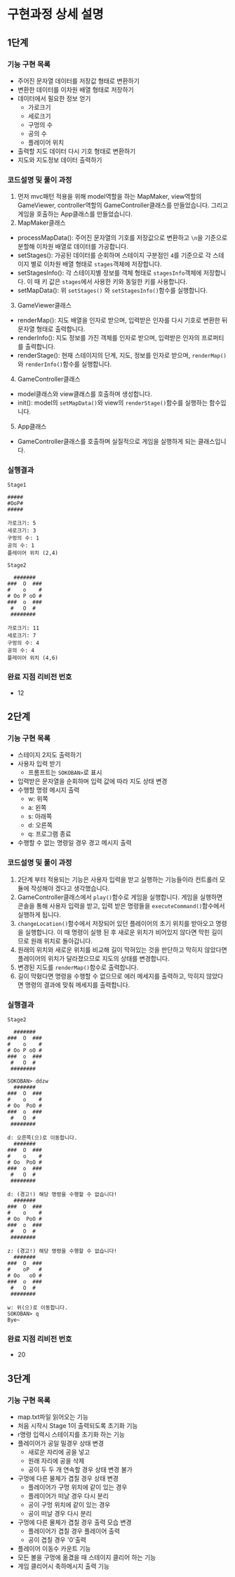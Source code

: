 # 구현과정 상세 설명

## 1단계
### 기능 구현 목록
- 주어진 문자열 데이터를 저장값 형태로 변환하기
- 변환한 데이터를 이차원 배열 형태로 저장하기
- 데이터에서 필요한 정보 얻기
  - 가로크기
  - 세로크기
  - 구멍의 수
  - 공의 수
  - 플레이어 위치
- 출력할 지도 데이터 다시 기호 형태로 변환하기
- 지도와 지도정보 데이터 출력하기
### 코드설명 및 풀이 과정
1. 먼저 mvc패턴 적용을 위해 model역할을 하는 MapMaker, view역할의 GameViewer, controller역할의 GameController클래스를 만들었습니다. 그리고 게임을 호출하는 App클래스를 만들었습니다.
2. MapMaker클래스
  - processMapData(): 주어진 문자열의 기호를 저장값으로 변환하고 `\n`을 기준으로 분할해 이차원 배열로 데이터를 가공합니다.
  - setStages(): 가공된 데이터를 순회하며 스테이지 구분점인 `4`를 기준으로 각 스테이지 별로 이차원 배열 형태로 `stages`객체에 저장합니다.
  - setStagesInfo(): 각 스테이지별 정보를 객체 형태로 `stagesInfo`객체에 저장합니다. 이 때 키 값은 `stages`에서 사용한 키와 동일한 키를 사용합니다.
  - setMapData(): 위 `setStages()` 와 `setStagesInfo()`함수를 실행합니다.
3. GameViewer클래스
  - renderMap(): 지도 배열을 인자로 받으며, 입력받은 인자를 다시 기호로 변환한 뒤 문자열 형태로 출력합니다.
  - renderInfo(): 지도 정보를 가진 객체를 인자로 받으며, 입력받은 인자의 프로퍼티를 출력합니다.
  - renderStage(): 현재 스테이지의 단계, 지도, 정보를 인자로 받으며, `renderMap()` 와 `renderInfo()`함수를 실행합니다.
4. GameController클래스
  - model클래스와 view클래스를 호출하며 생성합니다. 
  - init(): model의 `setMapData()`와 view의 `renderStage()`함수를 실행하는 함수입니다.
5. App클래스
  - GameController클래스를 호출하며 실질적으로 게임을 실행하게 되는 클래스입니다.
### 실행결과
```
Stage1

#####
#OoP#
#####

가로크기: 5
세로크기: 3
구멍의 수: 1
공의 수: 1
플레이어 위치 (2,4)

Stage2

  #######
###  O  ###
#    o    #
# Oo P oO #
###  o  ###
 #   O  #
 ########

가로크기: 11
세로크기: 7
구멍의 수: 4
공의 수: 4
플레이어 위치 (4,6)
```
### 완료 지점 리비전 번호
- 12
## 2단계
### 기능 구현 목록
- 스테이지 2지도 출력하기
- 사용자 입력 받기
  - 프롬프트는 `SOKOBAN>`로 표시
- 입력받은 문자열을 순회하며 입력 값에 따라 지도 상태 변경
- 수행할 명령 메시지 출력
  - w: 위쪽
  - a: 왼쪽
  - s: 아래쪽
  - d: 오른쪽
  - q: 프로그램 종료
- 수행할 수 없는 명령일 경우 경고 메시지 출력
### 코드설명 및 풀이 과정
1. 2단계 부터 적용되는 기능은 사용자 입력을 받고 실행하는 기능들이라 컨트롤러 모듈에 작성해야 겠다고 생각했습니다.
2. GameController클래스에서 `play()`함수로 게임을 실행합니다. 게임을 실행하면 콘솔을 통해 사용자 입력을 받고, 입력 받은 명령들을 `executeCommand()`함수에서 실행하게 됩니다.
3. `changeLocation()`함수에서 저장되어 있던 플레이어의 초기 위치를 받아오고 명령을 실행합니다. 이 때 명령이 실행 된 후 새로운 위치가 비어있지 않다면 막힌 길이므로 원래 위치로 돌아갑니다.
4. 원래의 위치와 새로운 위치를 비교해 길이 막혀있는 것을 판단하고 막히지 않았다면 플레이어의 위치가 달라졌으므로 지도의 상태를 변경합니다.
5. 변경된 지도를 `renderMap()`함수로 출력합니다.
6. 길이 막혔다면 명령을 수행할 수 없으므로 에러 메세지를 출력하고, 막히지 않았다면 명령의 결과에 맞춰 메세지를 출력합니다.
### 실행결과
```
Stage2

  #######
###  O  ###
#    o    #
# Oo P oO #
###  o  ###
 #   O  #
 ########

SOKOBAN> ddzw
  #######
###  O  ###
#    o    #
# Oo  PoO #
###  o  ###
 #   O  #
 ########

d: 오른쪽(으)로 이동합니다.
  #######
###  O  ###
#    o    #
# Oo  PoO #
###  o  ###
 #   O  #
 ########

d: (경고!) 해당 명령을 수행할 수 없습니다!
  #######
###  O  ###
#    o    #
# Oo  PoO #
###  o  ###
 #   O  #
 ########

z: (경고!) 해당 명령을 수행할 수 없습니다!
  #######
###  O  ###
#    oP   #
# Oo   oO #
###  o  ###
 #   O  #
 ########

w: 위(으)로 이동합니다.
SOKOBAN> q
Bye~
```
### 완료 지점 리비전 번호
- 20
## 3단계
### 기능 구현 목록
- map.txt파일 읽어오는 기능
- 처음 시작시 Stage 1이 출력되도록 초기화 기능
- r명령 입력시 스테이지를 초기화 하는 기능
- 플레이어가 공일 밀경우 상태 변경
  - 새로운 자리에 공을 넣고
  - 원래 자리에 공을 삭제
  - 공이 두 두 개 연속할 경우 상태 변경 불가
- 구멍에 다른 물체가 겹칠 경우 상태 변경
  - 플레이어가 구멍 위치에 같이 있는 경우
  - 플레이어가 떠날 경우 다시 분리
  - 공이 구멍 위치에 같이 있는 경우
  - 공이 떠날 경우 다시 분리
- 구멍에 다른 물체가 겹칠 경우 출력 모습 변경
  - 플레이어가 겹칠 경우 플레이어 출력
  - 공이 겹칠 경우 '0'출력
- 플레이어 이동수 카운트 기능
- 모든 볼을 구멍에 옮겼을 때 스테이지 클리어 하는 기능
- 게임 클리어시 축하메시지 출력 기능